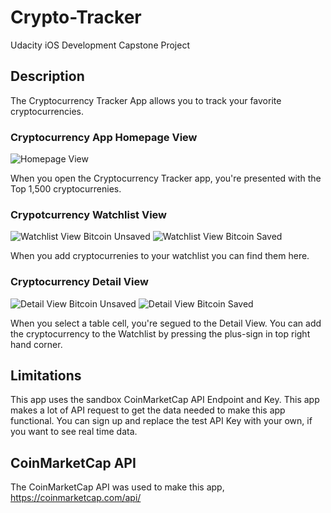# Crypto-Tracker
Udacity iOS Development Capstone Project
## Description
The Cryptocurrency Tracker App allows you to track your favorite cryptocurrencies.
### Cryptocurrency App Homepage View
![Homepage View](images/cryptoAppStartingPage.png "Homepage View")

When you open the Cryptocurrency Tracker app, you're presented with the Top 1,500 cryptocurrenies.
### Crypotcurrency Watchlist View
![Watchlist View Bitcoin Unsaved](images/CryptoAppWatchlist-BitcoinNotSaved.png "Watchlist View Bitcoin Unsaved") ![Watchlist View Bitcoin Saved](images/CryptoAppWatchlist-BitcoinSaved.png "Watchlist View Bitcoin Saved")

When you add cryptocurrenies to your watchlist you can find them here.
### Cryptocurrency Detail View
![Detail View Bitcoin Unsaved](images/CryptoAppDetails-Unfavorited.png "Detail View Bitcoin Unsaved") ![Detail View Bitcoin Saved](images/CryptoAppDetails-Favorited.png "Detail View Bitcoin Saved")

When you select a table cell, you're segued to the Detail View. You can add the cryptocurrency to the Watchlist by pressing the plus-sign in top right hand corner.
## Limitations
This app uses the sandbox CoinMarketCap API Endpoint and Key. This app makes a lot of API request to get the data needed to make this app functional. You can sign up and replace the test API Key with your own, if you want to see real time data.
## CoinMarketCap API
The CoinMarketCap API was used to make this app, https://coinmarketcap.com/api/
